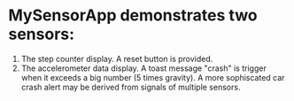 # MySensorApp demonstrates two sensors: 
1. The step counter display. A reset button is provided.  
2. The accelerometer data display.  A toast message "crash" is trigger when it exceeds a big number (5 times gravity). 
A more sophiscated car crash alert may be derived from signals of multiple sensors.    
